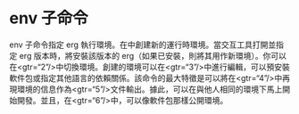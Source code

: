 # env 子命令

env 子命令指定 erg 執行環境。在中創建新的運行時環境。當交互工具打開並指定 erg 版本時，將安裝該版本的 erg（如果已安裝，則將其用作新環境）。你可以在<gtr=“2”/>中切換環境。創建的環境可以在<gtr=“3”/>中進行編輯，可以預安裝軟件包或指定其他語言的依賴關係。該命令的最大特徵是可以將在<gtr=“4”/>中再現環境的信息作為<gtr=“5”/>文件輸出。據此，可以在與他人相同的環境下馬上開始開發。並且，在<gtr=“6”/>中，可以像軟件包那樣公開環境。